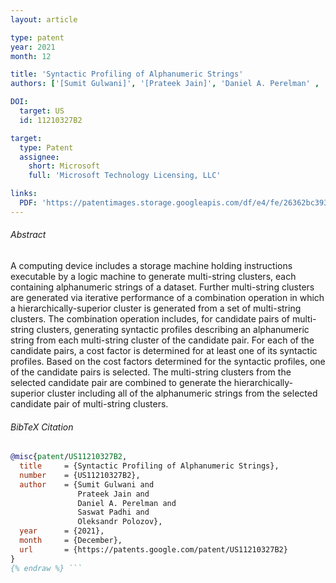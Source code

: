 ```yaml
---
layout: article

type: patent
year: 2021
month: 12

title: 'Syntactic Profiling of Alphanumeric Strings'
authors: ['[Sumit Gulwani]', '[Prateek Jain]', 'Daniel A. Perelman' , 'Saswat Padhi', '[Oleksandr Polozov]']

DOI:
  target: US
  id: 11210327B2

target:
  type: Patent
  assignee:
    short: Microsoft
    full: 'Microsoft Technology Licensing, LLC'

links:
  PDF: 'https://patentimages.storage.googleapis.com/df/e4/fe/26362bc393c571/US11210327.pdf'
---
```


###### Abstract

A computing device includes a storage machine holding instructions
executable by a logic machine to generate multi-string clusters,
each containing alphanumeric strings of a dataset.
Further multi-string clusters are generated via iterative performance
of a combination operation in which a hierarchically-superior cluster
is generated from a set of multi-string clusters.
The combination operation includes, for candidate pairs of multi-string clusters,
generating syntactic profiles describing an alphanumeric string
from each multi-string cluster of the candidate pair.
For each of the candidate pairs, a cost factor is determined
for at least one of its syntactic profiles.
Based on the cost factors determined for the syntactic profiles,
one of the candidate pairs is selected.
The multi-string clusters from the selected candidate pair
are combined to generate the hierarchically-superior cluster
including all of the alphanumeric strings from the selected
candidate pair of multi-string clusters.


###### BibTeX Citation

```bibtex {% raw %}
@misc{patent/US11210327B2,
  title     = {Syntactic Profiling of Alphanumeric Strings},
  number    = {US11210327B2},
  author    = {Sumit Gulwani and
               Prateek Jain and
               Daniel A. Perelman and
               Saswat Padhi and
               Oleksandr Polozov},
  year      = {2021},
  month     = {December},
  url       = {https://patents.google.com/patent/US11210327B2}
}
{% endraw %} ```